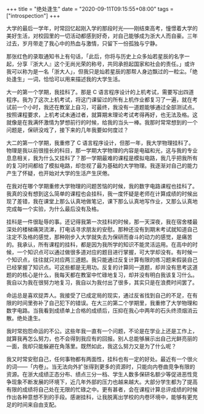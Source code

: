 +++
title = "绝处逢生"
date = "2020-09-11T09:15:55+08:00"
tags = ["introspection"]
+++

大学的最后一学年，时常回忆起刚入学的那段时光——刚结束高考，憧憬着大学的美好生活，对校园里的一切活动都感到好奇，对自己能够成为浙大人而自豪。三年过去，岁月带走了我心中的热血与激情，只留下一份孤独与宁静。

那张红色的录取通知书上有句话，「此后，你将与历史上众多灿若星辰的名字一起，分享『浙大人』这个无尚光荣的称号，共同承担起国家和社会的责任。」或许我可以称为是一名「浙大人」，但我只是灿若星辰的那帮人身边飘过的一粒尘。「绝处逢生」一词，恰恰可以用来描述我的大学生活。

大一的第一个学期，我挂科了。那是 C 语言程序设计的上机考试，需要写出四道程序。我为了这次上机考试，将这门课留过的所有上机作业都复习了一遍，就在考试前一个小时，我还在教室上自习，可最终，我没有一道题能够通过全部测试点。按照课程要求，上机考试未通过者，就算期末理论考试考得再好，也无法及格。这就像是在我满怀激情为梦想前行的时候，给我的当头一棒。我那时常常想到的一个问题是，保研没戏了，接下来的几年我要如何度过？

大二的第一个学期，我重修了 C 语言程序设计，但那一年，我大学物理挂科了。物理是我以前很擅长的科目，那一学期大学物理的内容是电磁和光，这与我的专业息息相关，我为什么又挂科了？那一学期最难的课程是模拟电路，我几乎把我所有的复习时间都给了模拟电路，却忽视了最为基础的大学物理。我逐渐对自己的能力产生了怀疑，也开始对大学的生活产生厌倦。

在我对在哪个学期重修大学物理的问题苦恼的时候，我的数字电路课程也挂科了。我真的没有想到这么简单的课程也会挂科，我一度怀疑是老师在计算成绩的时候出现了差错，我在课堂上那么认真地做笔记，课下那么认真地写作业，又那么认真地完成每一个实验，为什么最后没有及格。

挂科是一件很耻辱的事。还记得我第一次挂科的时候，那一天深夜，我在宿舍楼最深处的楼梯痛哭流涕，打电话寻求朋友的安慰。那种还没有到期末考试就知道自己注定不及格的感觉，那种刚步入大学就失去为保研而奋斗的动力的感觉，是痛苦的。我承认，所有课程的挂科，都是因为我所学的知识不能灵活运用。在高中的时候，一个知识点可以通过做很多道对应的题目进行掌握，可大学却没有。有时候一个知识点，往往就只对应两三道题。我只能通过反复计算有限的练习题来假装自己已经掌握了知识点。可这些都是无用功。反复的计算同一道题，却并没有思考这道题的的核心是什么，我每天都在教室中忙碌地复习，却并没有明白我该复习什么。我自以为我在很努力地复习，我自以为我付出了很多，其实只是在浪费时间罢了。

命运总是喜欢捉弄人。我接受了已成定局的现实，通过反省找到自己的不足，在有限的时间里弥补了自己犯下的错误。在大三的第二个学期里，我重修了大学物理和数字电路。当我看到成绩单上合格的成绩后，压抑在我心中两年的石头终须烟消云散。绝处逢生。

我时常抱怨命运的不公。这些年我一直有一个问题，不论是在学业上还是工作上，就算我再怎么努力，也不会得到我应有的回报。别人总能够展示出自己光鲜亮丽的一面，我却只能躲避在角落里。既然如此，我这么努力又是为了什么呢？

我又时常安慰自己，任何事物都有两面性，挂科也有一定的好处。最近有一个很火的词——「内卷」。当无法向外扩张得到更多的资源时，只能向内卷曲竞争有限的资源。在浙大成绩正态分布、绩点三分一档、学生人数多保研名额少等促进恶性竞争现象不断发展的环境下，近几年外部的压力也越来越大。大部分学生都为了提高有限的成绩将自己处在无限的忙碌之中。更有甚者，会在课程计算总评成绩的时候作出各种意想不到的手段。感谢挂科，让我脱离出学校的内卷环境中，能够有更充足的时间来自由支配。
